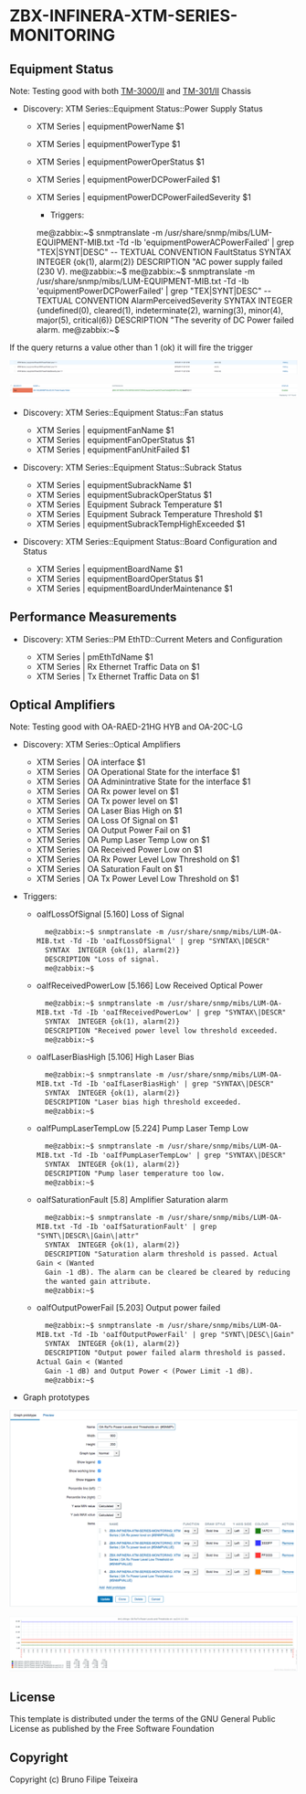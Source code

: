 # ZBX-INFINERA-XTM-SERIES-MONITORING

## Equipment Status
Note: Testing good with both [TM-3000/II](https://www.infinera.com/wp-content/uploads/infinera-ds-tm-3000_ii-chassis.pdf) and 
[TM-301/II](https://www.infinera.com/wp-content/uploads/infinera-ds-tm-301_ii-chassis.pdf) Chassis

- Discovery: XTM Series::Equipment Status::Power Supply Status

    - XTM Series | equipmentPowerName $1
    - XTM Series | equipmentPowerType $1
    - XTM Series | equipmentPowerOperStatus $1
    - XTM Series | equipmentPowerDCPowerFailed $1
    - XTM Series | equipmentPowerDCPowerFailedSeverity $1
    
        - Triggers:

        me@zabbix:~$ snmptranslate -m /usr/share/snmp/mibs/LUM-EQUIPMENT-MIB.txt -Td -Ib 'equipmentPowerACPowerFailed' | grep "TEX\|SYNT\|DESC"
        -- TEXTUAL CONVENTION FaultStatus
        SYNTAX	INTEGER {ok(1), alarm(2)}
        DESCRIPTION	"AC power supply failed (230 V).
        me@zabbix:~$
        me@zabbix:~$ snmptranslate -m /usr/share/snmp/mibs/LUM-EQUIPMENT-MIB.txt -Td -Ib 'equipmentPowerDCPowerFailed' | grep "TEX\|SYNT\|DESC"
        -- TEXTUAL CONVENTION AlarmPerceivedSeverity
        SYNTAX	INTEGER {undefined(0), cleared(1), indeterminate(2), warning(3), minor(4), major(5), critical(6)}
        DESCRIPTION	"The severity of DC Power failed alarm.
        me@zabbix:~$

If the query returns a value other than 1 (ok) it will fire the trigger

![alt text](https://github.com/hacktivism-github/zbx-templates-repository/blob/master/images/Screen%20Shot%202018-07-11%20at%2022.17.09.png "Logo Title Text 1")

![alt text](https://github.com/hacktivism-github/zbx-templates-repository/blob/master/images/Screen%20Shot%202018-07-11%20at%2022.14.02.png "Logo Title Text 1")

- Discovery: XTM Series::Equipment Status::Fan status

    - XTM Series | equipmentFanName $1
    - XTM Series | equipmentFanOperStatus $1
    - XTM Series | equipmentFanUnitFailed $1
    
- Discovery: XTM Series::Equipment Status::Subrack Status

    - XTM Series | equipmentSubrackName $1
    - XTM Series | equipmentSubrackOperStatus $1
    - XTM Series | Equipment Subrack Temperature $1
    - XTM Series | Equipment Subrack Temperature Threshold $1
    - XTM Series | equipmentSubrackTempHighExceeded $1

- Discovery: XTM Series::Equipment Status::Board Configuration and Status

    - XTM Series | equipmentBoardName $1
    - XTM Series | equipmentBoardOperStatus $1
    - XTM Series | equipmentBoardUnderMaintenance $1

## Performance Measurements

- Discovery: XTM Series::PM EthTD::Current Meters and Configuration

    - XTM Series | pmEthTdName $1
    - XTM Series | Rx Ethernet Traffic Data on $1
    - XTM Series | Tx Ethernet Traffic Data on $1

## Optical Amplifiers
Note: Testing good with OA-RAED-21HG HYB and OA-20C-LG

- Discovery: XTM Series::Optical Amplifiers

    - XTM Series | OA interface $1
    - XTM Series | OA Operational State for the interface  $1
    - XTM Series | OA Adminintrative State for the interface  $1
    - XTM Series | OA Rx power level on $1
    - XTM Series | OA Tx power level on $1
    - XTM Series | OA Laser Bias High on $1
    - XTM Series | OA Loss Of Signal on $1
    - XTM Series | OA Output Power Fail on $1
    - XTM Series | OA Pump Laser Temp Low on $1
    - XTM Series | OA Received Power Low on $1
    - XTM Series | OA Rx Power Level Low Threshold on $1
    - XTM Series | OA Saturation Fault on $1
    - XTM Series | OA Tx Power Level Low Threshold on $1

- Triggers:

    - oaIfLossOfSignal                [5.160] Loss of Signal
        
            me@zabbix:~$ snmptranslate -m /usr/share/snmp/mibs/LUM-OA-MIB.txt -Td -Ib 'oaIfLossOfSignal' | grep "SYNTAX\|DESCR"
            SYNTAX	INTEGER {ok(1), alarm(2)}
            DESCRIPTION	"Loss of signal.
            me@zabbix:~$

    - oaIfReceivedPowerLow            [5.166] Low Received Optical Power
    
            me@zabbix:~$ snmptranslate -m /usr/share/snmp/mibs/LUM-OA-MIB.txt -Td -Ib 'oaIfReceivedPowerLow' | grep "SYNTAX\|DESCR"
            SYNTAX	INTEGER {ok(1), alarm(2)}
            DESCRIPTION	"Received power level low threshold exceeded.
            me@zabbix:~$
    
    - oaIfLaserBiasHigh               [5.106] High Laser Bias
    
            me@zabbix:~$ snmptranslate -m /usr/share/snmp/mibs/LUM-OA-MIB.txt -Td -Ib 'oaIfLaserBiasHigh' | grep "SYNTAX\|DESCR"
            SYNTAX	INTEGER {ok(1), alarm(2)}
            DESCRIPTION	"Laser bias high threshold exceeded.
            me@zabbix:~$
    
    - oaIfPumpLaserTempLow            [5.224] Pump Laser Temp Low
    
            me@zabbix:~$ snmptranslate -m /usr/share/snmp/mibs/LUM-OA-MIB.txt -Td -Ib 'oaIfPumpLaserTempLow' | grep "SYNTAX\|DESCR"
            SYNTAX	INTEGER {ok(1), alarm(2)}
            DESCRIPTION	"Pump laser temperature too low.
            me@zabbix:~$
    
    - oaIfSaturationFault             [5.8]   Amplifier Saturation alarm
    
            me@zabbix:~$ snmptranslate -m /usr/share/snmp/mibs/LUM-OA-MIB.txt -Td -Ib 'oaIfSaturationFault' | grep "SYNT\|DESCR\|Gain\|attr"
            SYNTAX	INTEGER {ok(1), alarm(2)}
            DESCRIPTION	"Saturation alarm threshold is passed. Actual Gain < (Wanted
            Gain -1 dB). The alarm can be cleared be cleared by reducing
            the wanted gain attribute.
            me@zabbix:~$
    
    - oaIfOutputPowerFail             [5.203] Output power failed
    
            me@zabbix:~$ snmptranslate -m /usr/share/snmp/mibs/LUM-OA-MIB.txt -Td -Ib 'oaIfOutputPowerFail' | grep "SYNT\|DESC\|Gain"
            SYNTAX	INTEGER {ok(1), alarm(2)}
            DESCRIPTION	"Output power failed alarm threshold is passed. Actual Gain < (Wanted
            Gain -1 dB) and Output Power < (Power Limit -1 dB).
            me@zabbix:~$
    
- Graph prototypes

![alt text](https://github.com/hacktivism-github/zbx-templates-repository/blob/master/images/Screen%20Shot%202018-07-10%20at%2021.54.05.png "Logo Title Text 1")

![alt text](https://github.com/hacktivism-github/zbx-templates-repository/blob/master/images/Screen%20Shot%202018-07-10%20at%2021.49.42.png "Logo Title Text 1")

 

## License
This template is distributed under the terms of the GNU General Public License as published by the Free Software Foundation

## Copyright
Copyright (c) Bruno Filipe Teixeira
